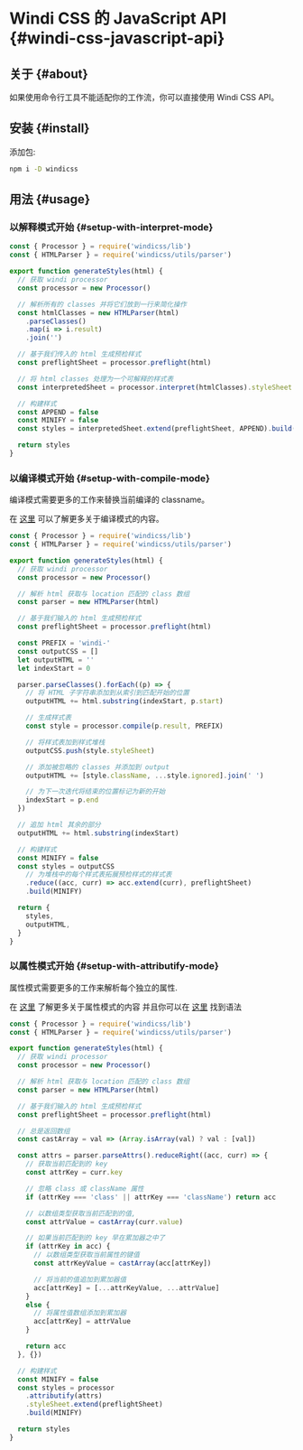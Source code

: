 <Logo name="javascript" class="logo-float-xl"/>

# Windi CSS 的 JavaScript API {#windi-css-javascript-api}

<PackageInfo name="windicss" author="voorjaar" />

## 关于 {#about}

如果使用命令行工具不能适配你的工作流，你可以直接使用 Windi CSS API。

## 安装 {#install}

添加包:

```bash
npm i -D windicss
```

## 用法 {#usage}

### 以解释模式开始 {#setup-with-interpret-mode}

```js
const { Processor } = require('windicss/lib')
const { HTMLParser } = require('windicss/utils/parser')

export function generateStyles(html) {
  // 获取 windi processor
  const processor = new Processor()

  // 解析所有的 classes 并将它们放到一行来简化操作
  const htmlClasses = new HTMLParser(html)
    .parseClasses()
    .map(i => i.result)
    .join('')

  // 基于我们传入的 html 生成预检样式
  const preflightSheet = processor.preflight(html)

  // 将 html classes 处理为一个可解释的样式表
  const interpretedSheet = processor.interpret(htmlClasses).styleSheet

  // 构建样式
  const APPEND = false
  const MINIFY = false
  const styles = interpretedSheet.extend(preflightSheet, APPEND).build(MINIFY)

  return styles
}
```

### 以编译模式开始 {#setup-with-compile-mode}

编译模式需要更多的工作来替换当前编译的 classname。

在 [这里](/posts/modes.html) 可以了解更多关于编译模式的内容。

```js
const { Processor } = require('windicss/lib')
const { HTMLParser } = require('windicss/utils/parser')

export function generateStyles(html) {
  // 获取 windi processor
  const processor = new Processor()

  // 解析 html 获取与 location 匹配的 class 数组
  const parser = new HTMLParser(html)

  // 基于我们输入的 html 生成预检样式
  const preflightSheet = processor.preflight(html)

  const PREFIX = 'windi-'
  const outputCSS = []
  let outputHTML = ''
  let indexStart = 0

  parser.parseClasses().forEach((p) => {
    // 将 HTML 子字符串添加到从索引到匹配开始的位置
    outputHTML += html.substring(indexStart, p.start)

    // 生成样式表
    const style = processor.compile(p.result, PREFIX)

    // 将样式表加到样式堆栈
    outputCSS.push(style.styleSheet)

    // 添加被忽略的 classes 并添加到 output
    outputHTML += [style.className, ...style.ignored].join(' ')

    // 为下一次迭代将结束的位置标记为新的开始
    indexStart = p.end
  })

  // 追加 html 其余的部分
  outputHTML += html.substring(indexStart)

  // 构建样式
  const MINIFY = false
  const styles = outputCSS
    // 为堆栈中的每个样式表拓展预检样式的样式表
    .reduce((acc, curr) => acc.extend(curr), preflightSheet)
    .build(MINIFY)

  return {
    styles,
    outputHTML,
  }
}
```

### 以属性模式开始 {#setup-with-attributify-mode}

属性模式需要更多的工作来解析每个独立的属性.

在 [这里](/posts/v30.html#attributify-mode) 了解更多关于属性模式的内容
并且你可以在 [这里](/posts/attributify.html) 找到语法

```js
const { Processor } = require('windicss/lib')
const { HTMLParser } = require('windicss/utils/parser')

export function generateStyles(html) {
  // 获取 windi processor
  const processor = new Processor()

  // 解析 html 获取与 location 匹配的 class 数组
  const parser = new HTMLParser(html)

  // 基于我们输入的 html 生成预检样式
  const preflightSheet = processor.preflight(html)

  // 总是返回数组
  const castArray = val => (Array.isArray(val) ? val : [val])

  const attrs = parser.parseAttrs().reduceRight((acc, curr) => {
    // 获取当前匹配到的 key
    const attrKey = curr.key

    // 忽略 class 或 className 属性
    if (attrKey === 'class' || attrKey === 'className') return acc

    // 以数组类型获取当前匹配到的值,
    const attrValue = castArray(curr.value)

    // 如果当前匹配到的 key 早在累加器之中了
    if (attrKey in acc) {
      // 以数组类型获取当前属性的键值
      const attrKeyValue = castArray(acc[attrKey])

      // 将当前的值追加到累加器值
      acc[attrKey] = [...attrKeyValue, ...attrValue]
    }
    else {
      // 将属性值数组添加到累加器
      acc[attrKey] = attrValue
    }

    return acc
  }, {})

  // 构建样式
  const MINIFY = false
  const styles = processor
    .attributify(attrs)
    .styleSheet.extend(preflightSheet)
    .build(MINIFY)

  return styles
}
```